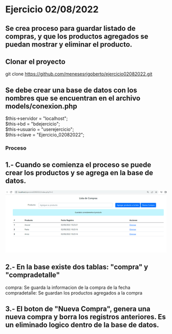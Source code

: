 # Ejercicio 02/08/2022

## Se crea proceso para guardar listado de compras, y que los productos agregados se puedan mostrar y eliminar el producto.

## Clonar el proyecto

git clone https://github.com/menesesrigoberto/ejercicio02082022.git


## Se debe crear una base de datos con los nombres que se encuentran en el archivo models/conexion.php
$this->servidor = "localhost";
<br>
$this->bd = "bdejercicio";
<br>
$this->usuario = "userejercicio";
<br>
$this->clave = "Ejercicio_02082022"; 
<br>


### Proceso

## 1.- Cuando se comienza el proceso se puede crear los productos y se agrega en la base de datos.

<img src="capturas/pantalla1.png" style="height: 250">

## 2.- En la base existe dos tablas: "compra" y "compradetalle"
compra: Se guarda la informacion de la compra de la fecha 
<br>
compradetalle: Se guardan los productos agregados a la compra

## 3.- El boton de "Nueva Compra", genera una nueva compra y borra los registros anteriores. Es un eliminado logico dentro de la base de datos.


  


